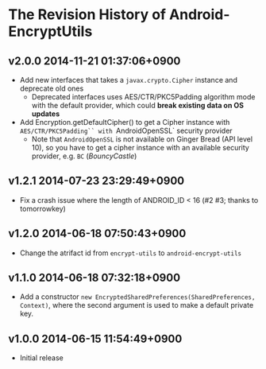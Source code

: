 # The Revision History of Android-EncryptUtils

## v2.0.0 2014-11-21 01:37:06+0900

* Add new interfaces that takes a `javax.crypto.Cipher` instance and deprecate old ones
  * Deprecated interfaces uses AES/CTR/PKC5Padding algorithm mode with the default provider, which could **break existing data on OS updates**
* Add Encryption.getDefaultCipher() to get a Cipher instance with `AES/CTR/PKC5Padding`` with `AndroidOpenSSL` security provider
  * Note that `AndroidOpenSSL` is not available on Ginger Bread (API level 10), so you have to get a cipher instance
    with an available security provider, e.g. `BC` (*BouncyCastle*)

## v1.2.1 2014-07-23 23:29:49+0900

* Fix a crash issue where the length of ANDROID_ID < 16 (#2 #3; thanks to tomorrowkey)

## v1.2.0 2014-06-18 07:50:43+0900

* Change the atrifact id from `encrypt-utils` to `android-encrypt-utils`

## v1.1.0 2014-06-18 07:32:18+0900

* Add a constructor `new EncryptedSharedPreferences(SharedPreferences, Context)`,
  where the second argument is used to make a default private key.

## v1.0.0 2014-06-15 11:54:49+0900

* Initial release
